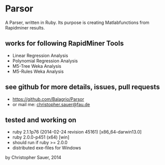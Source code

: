# Parsor

A Parser, written in Ruby. Its purpose is creating Matlabfunctions from Rapidminer results.

## works for following RapidMiner Tools
* Linear Regression Analysis 
* Polynomial Regression Analysis
* M5-Tree Weka Analysis
* M5-Rules Weka Analysis

## see github for more details, issues, pull requests
* https://github.com/Balagrio/Parsor 
* or mail me: christopher.sauer@fau.de

## tested and working on
* ruby 2.1.1p76 (2014-02-24 revision 45161) [x86_64-darwin13.0]
* ruby 2.0.0-p451 (x64) [win]
* should run if ruby >= 2.0.0
* distributed exe-files for Windows

by Christopher Sauer, 2014
